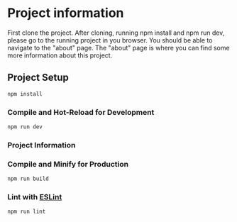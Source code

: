 # Project information

First clone the project.
After cloning, running npm install and npm run dev, please go to the running project in you browser. 
You should be able to navigate to the "about" page.
The "about" page is where you can find some more information about this project. 

## Project Setup

```sh
npm install
```

### Compile and Hot-Reload for Development

```sh
npm run dev
```

### Project Information



### Compile and Minify for Production

```sh
npm run build
```

### Lint with [ESLint](https://eslint.org/)

```sh
npm run lint
```
